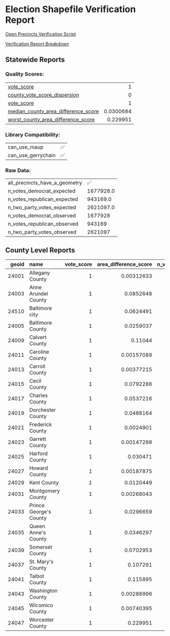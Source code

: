 
# Election Shapefile Verification Report

[Open Precincts Verification Script](https://github.com/OpenPrecincts/verification)

[Verification Report Breakdown](https://github.com/OpenPrecincts/verification#verification-report-fields)
## Statewide Reports

### Quality Scores:
|                                                                                                            |           |
|:-----------------------------------------------------------------------------------------------------------|----------:|
| [vote_score](https://github.com/OpenPrecincts/verification#vote-score)                                     | 1         |
| [county_vote_score_dispersion](https://github.com/OpenPrecincts/verification#county-vote-score-dispersion) | 0         |
| [vote_score](https://github.com/OpenPrecincts/verification#vote-score)                                     | 1         |
| [median_county_area_difference_score](https://github.com/OpenPrecincts/verification#area-difference-score) | 0.0300684 |
| [worst_county_area_difference_score](https://github.com/OpenPrecincts/verification#area-difference-score)  | 0.229951  |

### Library Compatibility:
|                    |    |
|:-------------------|---:|
| can_use_maup       |  ✅ |
| can_use_gerrychain |  ✅ |

### Raw Data:
|                               |           |
|:------------------------------|:----------|
| all_precincts_have_a_geometry | ✅        |
| n_votes_democrat_expected     | 1677928.0 |
| n_votes_republican_expected   | 943169.0  |
| n_two_party_votes_expected    | 2621097.0 |
| n_votes_democrat_observed     | 1677928   |
| n_votes_republican_observed   | 943169    |
| n_two_party_votes_observed    | 2621097   |

## County Level Reports
|   geoid | name                   |   vote_score |   area_difference_score |   n_votes_democrat_expected |   n_votes_republican_expected |   n_two_party_votes_expected |   n_votes_democrat_observed |   n_votes_republican_observed |   n_two_party_votes_observed |
|--------:|:-----------------------|-------------:|------------------------:|----------------------------:|------------------------------:|-----------------------------:|----------------------------:|------------------------------:|-----------------------------:|
|   24001 | Allegany County        |            1 |              0.00312633 |                        7875 |                         21270 |                        29145 |                        7875 |                         21270 |                        29145 |
|   24003 | Anne Arundel County    |            1 |              0.0852648  |                      128419 |                        122403 |                       250822 |                      128419 |                        122403 |                       250822 |
|   24510 | Baltimore city         |            1 |              0.0624491  |                      202673 |                         25205 |                       227878 |                      202673 |                         25205 |                       227878 |
|   24005 | Baltimore County       |            1 |              0.0259037  |                      218412 |                        149477 |                       367889 |                      218412 |                        149477 |                       367889 |
|   24009 | Calvert County         |            1 |              0.11044    |                       18225 |                         26176 |                        44401 |                       18225 |                         26176 |                        44401 |
|   24011 | Caroline County        |            1 |              0.00157089 |                        4009 |                          9368 |                        13377 |                        4009 |                          9368 |                        13377 |
|   24013 | Carroll County         |            1 |              0.00377215 |                       26567 |                         58215 |                        84782 |                       26567 |                         58215 |                        84782 |
|   24015 | Cecil County           |            1 |              0.0792286  |                       13650 |                         28868 |                        42518 |                       13650 |                         28868 |                        42518 |
|   24017 | Charles County         |            1 |              0.0537216  |                       49341 |                         25614 |                        74955 |                       49341 |                         25614 |                        74955 |
|   24019 | Dorchester County      |            1 |              0.0488164  |                        6245 |                          8413 |                        14658 |                        6245 |                          8413 |                        14658 |
|   24021 | Frederick County       |            1 |              0.0024901  |                       56522 |                         59522 |                       116044 |                       56522 |                         59522 |                       116044 |
|   24023 | Garrett County         |            1 |              0.00147298 |                        2567 |                         10776 |                        13343 |                        2567 |                         10776 |                        13343 |
|   24025 | Harford County         |            1 |              0.030471   |                       47077 |                         77860 |                       124937 |                       47077 |                         77860 |                       124937 |
|   24027 | Howard County          |            1 |              0.00187875 |                      102597 |                         47484 |                       150081 |                      102597 |                         47484 |                       150081 |
|   24029 | Kent County            |            1 |              0.0120449  |                        4575 |                          4876 |                         9451 |                        4575 |                          4876 |                         9451 |
|   24031 | Montgomery County      |            1 |              0.00268043 |                      357837 |                         92704 |                       450541 |                      357837 |                         92704 |                       450541 |
|   24033 | Prince George's County |            1 |              0.0296659  |                      344049 |                         32811 |                       376860 |                      344049 |                         32811 |                       376860 |
|   24035 | Queen Anne's County    |            1 |              0.0346297  |                        7973 |                         16993 |                        24966 |                        7973 |                         16993 |                        24966 |
|   24039 | Somerset County        |            1 |              0.0702953  |                        4196 |                          5341 |                         9537 |                        4196 |                          5341 |                         9537 |
|   24037 | St. Mary's County      |            1 |              0.107291   |                       17534 |                         28663 |                        46197 |                       17534 |                         28663 |                        46197 |
|   24041 | Talbot County          |            1 |              0.115895   |                        8653 |                         10724 |                        19377 |                        8653 |                         10724 |                        19377 |
|   24043 | Washington County      |            1 |              0.00288996 |                       21129 |                         40998 |                        62127 |                       21129 |                         40998 |                        62127 |
|   24045 | Wicomico County        |            1 |              0.00740395 |                       18050 |                         22198 |                        40248 |                       18050 |                         22198 |                        40248 |
|   24047 | Worcester County       |            1 |              0.229951   |                        9753 |                         17210 |                        26963 |                        9753 |                         17210 |                        26963 |
